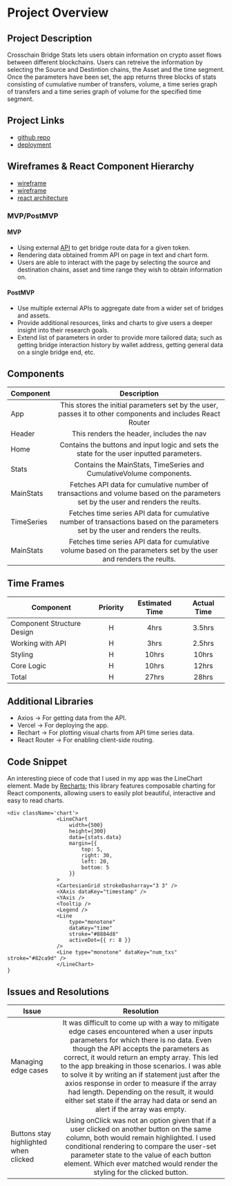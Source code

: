 # Project Overview


## Project Description

Crosschain Bridge Stats lets users obtain information on crypto asset flows between different blockchains. Users can retreive the information by selecting the Source and Destintion chains, the Asset and the time segment. Once the parameters have been set, the app returns three blocks of stats consisting of cumulative number of transfers, volume, a time series graph of transfers and a time series graph of volume for the specified time segment.

## Project Links

- [github repo](https://github.com/guillermoaviles/crosschain-bridging-stats)
- [deployment](https://crosschain-bridging-stats.vercel.app/)

## Wireframes & React Component Hierarchy

- [wireframe](https://github.com/guillermoaviles/crosschain-bridging-stats/blob/MVP/design/Crosschain%20Bridge%20Stats%20Wireframe%201.png)
- [wireframe](https://github.com/guillermoaviles/crosschain-bridging-stats/blob/MVP/design/Crosschain%20Bridge%20Stats%20Wireframe%202.png)
- [react architecture](https://github.com/guillermoaviles/crosschain-bridging-stats/blob/MVP/design/React%20Component%20Hierarchy%20Diagram.png)


### MVP/PostMVP

#### MVP
- Using external [API](https://docs.axelarscan.io/) to get bridge route data for a given token.
- Rendering data obtained fromm API on page in text and chart form. 
- Users are able to interact with the page by selecting the source and destination chains, asset and time range they wish to obtain information on.

#### PostMVP

- Use multiple external APIs to aggregate date from a wider set of bridges and assets.
- Provide additional resources, links and charts to give users a deeper insight into their research goals.
- Extend list of parameters in order to provide more tailored data; such as getting bridge interaction history by wallet address, getting general data on a single bridge end, etc.

## Components

| Component | Description | 
| --- | :---: |  
| App | This stores the initial parameters set by the user, passes it to other components and includes React Router| 
| Header | This renders the header, includes the nav | 
| Home | Contains the buttons and input logic and sets the state for the user inputted parameters. | 
| Stats | Contains the MainStats, TimeSeries and CumulativeVolume components. | 
| MainStats | Fetches API data for cumulative number of transactions and volume based on the parameters set by the user and renders the reults. |
| TimeSeries | Fetches time series API data for cumulative number of transactions based on the parameters set by the user and renders the reults. |
| MainStats | Fetches time series API data for cumulative volume based on the parameters set by the user and renders the reults. |

## Time Frames

| Component | Priority | Estimated Time | Actual Time |
| --- | :---: |  :---: | :---: |
| Component Structure Design | H | 4hrs| 3.5hrs |
| Working with API | H | 3hrs| 2.5hrs |
| Styling | H | 10hrs| 10hrs |
| Core Logic | H | 10hrs| 12hrs |
| Total | H | 27hrs| 28hrs |

## Additional Libraries
 
 - Axios -> For getting data from the API.
 - Vercel -> For deploying the app.
 - Rechart -> For plotting visual charts from API time series data.
 - React Router -> For enabling client-side routing.

## Code Snippet

An interesting piece of code that I used in my app was the LineChart element. Made by [Recharts](https://recharts.org/en-US); this library features composable charting for React components, allowing users to easily plot beautiful, interactive and easy to read charts.

```
<div className='chart'>
                <LineChart
                    width={500}
                    height={300}
                    data={stats.data}
                    margin={{
                        top: 5,
                        right: 30,
                        left: 20,
                        bottom: 5
                    }}
                >
                <CartesianGrid strokeDasharray="3 3" />
                <XAxis dataKey="timestamp" />
                <YAxis />
                <Tooltip />
                <Legend />
                <Line
                    type="monotone"
                    dataKey="time"
                    stroke="#8884d8"
                    activeDot={{ r: 8 }}
                />
                <Line type="monotone" dataKey="num_txs" stroke="#82ca9d" />
                </LineChart>
}
```

## Issues and Resolutions

| Issue | Resolution | 
| --- | :---: |  
| Managing edge cases | It was difficult to come up with a way to mitigate edge cases encountered when a user inputs parameters for which there is no data. Even though the API accepts the parameters as correct, it would return an empty array. This led to the app breaking in those scenarios. I was able to solve it by writing an if statement just after the axios response in order to measure if the array had length. Depending on the result, it would either set state if the array had data or send an alert if the array was empty. | 
| Buttons stay highlighted when clicked | Using onClick was not an option given that if a user clicked on another button on the same column, both would remain highlighted. I used conditional rendering to compare the user-set parameter state to the value of each button element. Which ever matched would render the styling for the clicked button. | 

